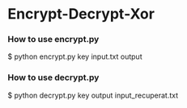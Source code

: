 # Encrypt-Decrypt-Xor
### How to use encrypt.py
$ python encrypt.py key input.txt output
### How to use decrypt.py
$ python decrypt.py key output input_recuperat.txt
